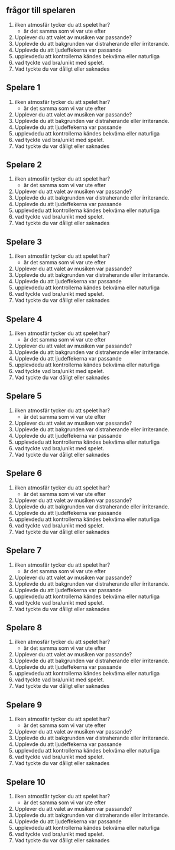 
## frågor till spelaren
1. ilken atmosfär tycker du att spelet har?
    - är det samma som vi var ute efter
2. Upplever du att valet av musiken var passande?
3. Upplevde du att bakgrunden var distraherande eller irriterande.
4. Upplevde du att ljudeffekerna var passande
5. upplevdedu att kontrollerna kändes bekväma eller naturliga
6. vad tyckte vad bra/unikt med spelet.
7. Vad tyckte du var dåligt eller saknades


## Spelare 1
1. ilken atmosfär tycker du att spelet har?
    - är det samma som vi var ute efter
2. Upplever du att valet av musiken var passande?
3. Upplevde du att bakgrunden var distraherande eller irriterande.
4. Upplevde du att ljudeffekerna var passande
5. upplevdedu att kontrollerna kändes bekväma eller naturliga
6. vad tyckte vad bra/unikt med spelet.
7. Vad tyckte du var dåligt eller saknades


## Spelare 2
1. ilken atmosfär tycker du att spelet har?
    - är det samma som vi var ute efter
2. Upplever du att valet av musiken var passande?
3. Upplevde du att bakgrunden var distraherande eller irriterande.
4. Upplevde du att ljudeffekerna var passande
5. upplevdedu att kontrollerna kändes bekväma eller naturliga
6. vad tyckte vad bra/unikt med spelet.
7. Vad tyckte du var dåligt eller saknades

## Spelare 3
1. ilken atmosfär tycker du att spelet har?
    - är det samma som vi var ute efter
2. Upplever du att valet av musiken var passande?
3. Upplevde du att bakgrunden var distraherande eller irriterande.
4. Upplevde du att ljudeffekerna var passande
5. upplevdedu att kontrollerna kändes bekväma eller naturliga
6. vad tyckte vad bra/unikt med spelet.
7. Vad tyckte du var dåligt eller saknades

## Spelare 4
1. ilken atmosfär tycker du att spelet har?
    - är det samma som vi var ute efter
2. Upplever du att valet av musiken var passande?
3. Upplevde du att bakgrunden var distraherande eller irriterande.
4. Upplevde du att ljudeffekerna var passande
5. upplevdedu att kontrollerna kändes bekväma eller naturliga
6. vad tyckte vad bra/unikt med spelet.
7. Vad tyckte du var dåligt eller saknades

## Spelare 5
1. ilken atmosfär tycker du att spelet har?
    - är det samma som vi var ute efter
2. Upplever du att valet av musiken var passande?
3. Upplevde du att bakgrunden var distraherande eller irriterande.
4. Upplevde du att ljudeffekerna var passande
5. upplevdedu att kontrollerna kändes bekväma eller naturliga
6. vad tyckte vad bra/unikt med spelet.
7. Vad tyckte du var dåligt eller saknades

## Spelare 6
1. ilken atmosfär tycker du att spelet har?
    - är det samma som vi var ute efter
2. Upplever du att valet av musiken var passande?
3. Upplevde du att bakgrunden var distraherande eller irriterande.
4. Upplevde du att ljudeffekerna var passande
5. upplevdedu att kontrollerna kändes bekväma eller naturliga
6. vad tyckte vad bra/unikt med spelet.
7. Vad tyckte du var dåligt eller saknades

## Spelare 7
1. ilken atmosfär tycker du att spelet har?
    - är det samma som vi var ute efter
2. Upplever du att valet av musiken var passande?
3. Upplevde du att bakgrunden var distraherande eller irriterande.
4. Upplevde du att ljudeffekerna var passande
5. upplevdedu att kontrollerna kändes bekväma eller naturliga
6. vad tyckte vad bra/unikt med spelet.
7. Vad tyckte du var dåligt eller saknades

## Spelare 8
1. ilken atmosfär tycker du att spelet har?
    - är det samma som vi var ute efter
2. Upplever du att valet av musiken var passande?
3. Upplevde du att bakgrunden var distraherande eller irriterande.
4. Upplevde du att ljudeffekerna var passande
5. upplevdedu att kontrollerna kändes bekväma eller naturliga
6. vad tyckte vad bra/unikt med spelet.
7. Vad tyckte du var dåligt eller saknades

## Spelare 9
1. ilken atmosfär tycker du att spelet har?
    - är det samma som vi var ute efter
2. Upplever du att valet av musiken var passande?
3. Upplevde du att bakgrunden var distraherande eller irriterande.
4. Upplevde du att ljudeffekerna var passande
5. upplevdedu att kontrollerna kändes bekväma eller naturliga
6. vad tyckte vad bra/unikt med spelet.
7. Vad tyckte du var dåligt eller saknades

## Spelare 10
1. ilken atmosfär tycker du att spelet har?
    - är det samma som vi var ute efter
2. Upplever du att valet av musiken var passande?
3. Upplevde du att bakgrunden var distraherande eller irriterande.
4. Upplevde du att ljudeffekerna var passande
5. upplevdedu att kontrollerna kändes bekväma eller naturliga
6. vad tyckte vad bra/unikt med spelet.
7. Vad tyckte du var dåligt eller saknades

